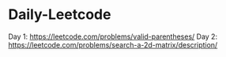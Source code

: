 # Daily-Leetcode

Day 1: https://leetcode.com/problems/valid-parentheses/
Day 2: https://leetcode.com/problems/search-a-2d-matrix/description/
